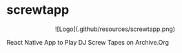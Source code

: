 # screwtapp

<div style="text-align: center">
  ![Logo](.github/resources/screwtapp.png)
</div>

React Native App to Play DJ Screw Tapes on Archive.Org
